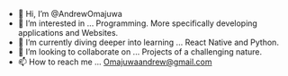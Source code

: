 - 👋 Hi, I’m @AndrewOmajuwa
- 👀 I’m interested in ... Programming. More specifically developing applications and Websites.
- 🌱 I’m currently diving deeper into learning ... React Native and Python.
- 💞️ I’m looking to collaborate on ... Projects of a challenging nature.
- 📫 How to reach me ... Omajuwaandrew@gmail.com
